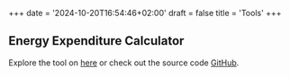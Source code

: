 +++
date = '2024-10-20T16:54:46+02:00'
draft = false
title = 'Tools'
+++

## Energy Expenditure Calculator

Explore the tool on [here](https://luisdza.github.io/tdee-bmr-calculator/edit) or check out the source code [GitHub](https://github.com/luisdza/tdee-bmr-calculator).
